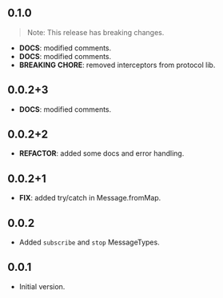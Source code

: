 ## 0.1.0

> Note: This release has breaking changes.

 - **DOCS**: modified comments.
 - **DOCS**: modified comments.
 - **BREAKING** **CHORE**: removed interceptors from protocol lib.

## 0.0.2+3

 - **DOCS**: modified comments.

## 0.0.2+2

 - **REFACTOR**: added some docs and error handling.

## 0.0.2+1

 - **FIX**: added try/catch in Message.fromMap.

## 0.0.2

- Added `subscribe` and `stop` MessageTypes.

## 0.0.1

- Initial version.
